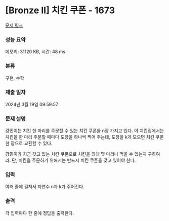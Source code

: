 # [Bronze II] 치킨 쿠폰 - 1673 

[문제 링크](https://www.acmicpc.net/problem/1673) 

### 성능 요약

메모리: 31120 KB, 시간: 48 ms

### 분류

구현, 수학

### 제출 일자

2024년 3월 19일 09:59:57

### 문제 설명

<p>강민이는 치킨 한 마리를 주문할 수 있는 치킨 쿠폰을 n장 가지고 있다. 이 치킨집에서는 치킨을 한 마리 주문할 때마다 도장을 하나씩 찍어 주는데, 도장을 k개 모으면 치킨 쿠폰 한 장으로 교환할 수 있다.</p>

<p>강민이가 지금 갖고 있는 치킨 쿠폰으로 치킨을 최대 몇 마리나 먹을 수 있는지 구하여라. 단, 치킨을 주문하기 위해서는 반드시 치킨 쿠폰을 갖고 있어야 한다.</p>

### 입력 

 <p>여러 줄에 걸쳐서 자연수 n과 k가 주어진다.</p>

### 출력 

 <p>각 입력마다 한 줄에 정답을 출력한다.</p>

